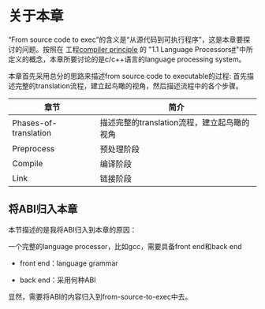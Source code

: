 # 关于本章

“From source code to exec”的含义是“从源代码到可执行程序”，这是本章要探讨的问题。按照在 工程[compiler principle](https://dengking.github.io/compiler-principle) 的 "1.1 Language Processors[#](https://dengking.github.io/compiler-principle/Chapter-1-Introduction/1.1-Language-Processors/#11-language-processors)"中所定义的概念，本章所要讨论的是c/c++语言的language processing system。

本章首先采用总分的思路来描述from source code to executable的过程: 首先描述完整的translation流程，建立起鸟瞰的视角，然后描述流程中的各个步骤。

| 章节                  | 简介                                        |
| --------------------- | ------------------------------------------- |
| Phases-of-translation | 描述完整的translation流程，建立起鸟瞰的视角 |
| Preprocess            | 预处理阶段                                  |
| Compile               | 编译阶段                                    |
| Link                  | 链接阶段                                    |



## 将ABI归入本章

本节描述的是我将ABI归入到本章的原因：

一个完整的language processor，比如gcc，需要具备front end和back end

- front end：language grammar

- back end：采用何种ABI

显然，需要将ABI的内容归入到from-source-to-exec中去。